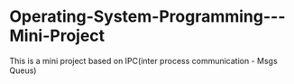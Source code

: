 # Operating-System-Programming---Mini-Project
This is a mini project based on IPC(inter process communication - Msgs Queus)
